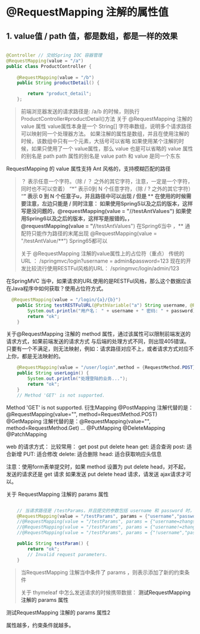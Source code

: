 # @RequestMapping 注解的属性值


## 1. value值 / path 值，都是数组，都是一样的效果

```java

@Controller // 交给Spring IOC 容器管理
@RequestMapping(value = "/a")
public class ProductController {
    
    @RequestMapping(value = "/b")
    public String productDetail() {

        return "product_detail";
    };
```
> 前端浏览器发送的请求路径是: /a/b 的时候，则执行ProductController#productDetail()方法
> 关于 @RequestMapping 注解的 value 属性
> value属性本身是一个 String[] 字符串数组，说明多个请求路径可以映射同一个处理器方法。
> 如果注解的属性是数组，并且在使用注解的时候，该数组中只有一个元素，大括号可以省略
> 如果使用某个注解的时候，如果只使用了一个 value属性，那么 value 也是可以省略的
>  value 属性的别名是 path
> path 属性的别名是 value
> path 和 value 是同一个东东
> 

RequestMapping 的 value 属性支持 Ant 风格的，支持模糊匹配的路径
> ？ 表示任意一个字符。（除 / ？ 之外的其它字符，注意，一定是一个字符，同时也不可以空着）
> “*” 表示0到 N 个任意字符，（除 / ? 之外的其它字符）
> “**” 表示 0 到 N 个任意子u，并且路径中可以出现 /
> 但是 ** 在使用的时候需要注意，**左边只能是 /
> 同时注意：
>   如果使用Spring5以及之后的版本，这样写是没问题的，@requestMapping(value = "/**/testAntValues")
>   如果使用Spring6以及之后的版本，这样写是报错的。，@requestMapping(value = "/**/testAntValues")
>   在Spring6当中 ，** 通配符只能作为路径的末尾出现
>  @RequestMapping(value = "/testAntValue/**") Spring65都可以
> 
> 关于 @RequestMapping 注解的value属性上的占位符（重点）
> 传统的URL ：
>       /springmvc/login?username = admin&password=123
> 现在的开发比较流行使用RESTFul风格的URL：
>       /springmvc/login/admin/123

在SpringMVC 当中，如果请求的URL使用的是RESTFul风格，那么这个数据应该在Java程序中如何获取？使用占位符方式。
```java
  @RequestMapping(value = "/login/{a}/{b}")
    public String testRESTFulURL(@PathVariable("a") String username, @PathVariable("b") String password) {
        System.out.println("用户名： " + username + " 密码: " + password);
        return "ok";
    }
```

 关于@RequestMapping 注解的 method 属性，通过该属性可以限制前端发送的请求方式，如果前端发送的请求方式
与后端的处理方式不同，则出现405错误。
只要有一个不满足，则无法映射，例如：请求路径对应不上，或者请求方式对应不上你，都是无法映射的。
```java
    @RequestMapping(value = "/user/login",method = {RequestMethod.POST})
    public String userLogin() {
        System.out.println("处理登陆的业务...");
        return "ok";
    }
    // Method 'GET' is not supported.
```

Method 'GET' is not supported.
衍生Mapping
@PostMapping 注解代替的是：@RequestMapping(value="", method=RequestMethod.POST)
@GetMapping 注解代替的是：@RequestMapping(value="", method=RequestMethod.Get)
...
@PutMapping
@DeleteMapping
@PatchMapping

web 的请求方式：
比较常用：
get post put delete hean
get: 适合查询
post: 适合新增
PUT: 适合修改
delete: 适合删除
head: 适合获取响应头信息

注意：使用form表单提交时，如果 method 设置为 put delete head，对不起，发送的请求还是 get 请求
如果发送 put delete head 请求，请发送 ajax请求才可以。

关于 RequestMapping 注解的 params 属性
```java

    // 当请求路径是 /testParams，并且提交的参数包括 username 和 password 时，才能映射成功
    @RequestMapping(value = "/testParams", params = {"username","password"})
    //@RequestMapping(value = "/testParams", params = {"username=zhangsan","password"})
    //@RequestMapping(value = "/testParams", params = {"username!=zhangsan","password"})
    //@RequestMapping(value = "/testParams", params = {"!username","password"})

    public String testParam() {
        return "ok";
        // Invalid request parameters.
    }
```
> 当RequestMapping 注解当中条件了 params ，则表示添加了新的约束条件
> 
> 关于 thymeleaf 中怎么发送请求的时候携带数据：
> <a th:href="@{testParams?username=admin&password=123}">测试RequestMapping 注解的 params 属性</a><br>
<!--注意：单双引号交替使用-->
<a th:href="@{testParams(username='admin',password='123')}">测试RequestMapping 注解的 params 属性2</a>
> 
> 

属性越多，约束条件就越多。

